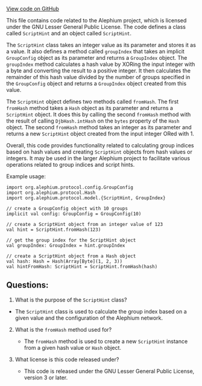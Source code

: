 [View code on GitHub](https://github.com/alephium/alephium/protocol/src/main/scala/org/alephium/protocol/model/ScriptHint.scala)

This file contains code related to the Alephium project, which is licensed under the GNU Lesser General Public License. The code defines a class called `ScriptHint` and an object called `ScriptHint`. 

The `ScriptHint` class takes an integer value as its parameter and stores it as a value. It also defines a method called `groupIndex` that takes an implicit `GroupConfig` object as its parameter and returns a `GroupIndex` object. The `groupIndex` method calculates a hash value by XORing the input integer with a byte and converting the result to a positive integer. It then calculates the remainder of this hash value divided by the number of groups specified in the `GroupConfig` object and returns a `GroupIndex` object created from this value. 

The `ScriptHint` object defines two methods called `fromHash`. The first `fromHash` method takes a `Hash` object as its parameter and returns a `ScriptHint` object. It does this by calling the second `fromHash` method with the result of calling `DjbHash.intHash` on the `bytes` property of the `Hash` object. The second `fromHash` method takes an integer as its parameter and returns a new `ScriptHint` object created from the input integer ORed with 1. 

Overall, this code provides functionality related to calculating group indices based on hash values and creating `ScriptHint` objects from hash values or integers. It may be used in the larger Alephium project to facilitate various operations related to group indices and script hints. 

Example usage:

```
import org.alephium.protocol.config.GroupConfig
import org.alephium.protocol.Hash
import org.alephium.protocol.model.{ScriptHint, GroupIndex}

// create a GroupConfig object with 10 groups
implicit val config: GroupConfig = GroupConfig(10)

// create a ScriptHint object from an integer value of 123
val hint = ScriptHint.fromHash(123)

// get the group index for the ScriptHint object
val groupIndex: GroupIndex = hint.groupIndex

// create a ScriptHint object from a Hash object
val hash: Hash = Hash(Array[Byte](1, 2, 3))
val hintFromHash: ScriptHint = ScriptHint.fromHash(hash)
```
## Questions: 
 1. What is the purpose of the `ScriptHint` class?
   - The `ScriptHint` class is used to calculate the group index based on a given value and the configuration of the Alephium network.

2. What is the `fromHash` method used for?
   - The `fromHash` method is used to create a new `ScriptHint` instance from a given hash value or `Hash` object.

3. What license is this code released under?
   - This code is released under the GNU Lesser General Public License, version 3 or later.